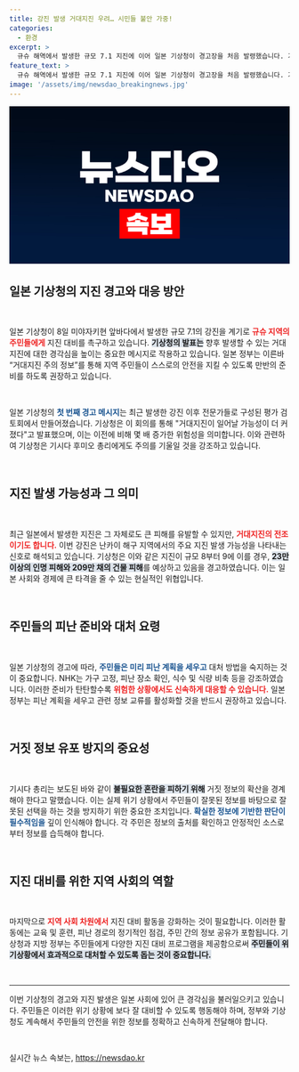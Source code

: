 ```yaml
---
title: 강진 발생 거대지진 우려… 시민들 불안 가중!
categories:
  - 환경
excerpt: >
  규슈 해역에서 발생한 규모 7.1 지진에 이어 일본 기상청이 경고장을 처음 발령했습니다. 기시다 총리는 철저한 피난 준비를 촉구하며 거짓 정보 확산을 경계하라고 강조했습니다. 일본 정부는 대규모 지진의 가능성을 경고하며 지역 주민들에게 위기 대응을 촉구하고 있습니다.
feature_text: >
  규슈 해역에서 발생한 규모 7.1 지진에 이어 일본 기상청이 경고장을 처음 발령했습니다. 기시다 총리는 철저한 피난 준비를 촉구하며 거짓 정보 확산을 경계하라고 강조했습니다. 일본 정부는 대규모 지진의 가능성을 경고하며 지역 주민들에게 위기 대응을 촉구하고 있습니다.
image: '/assets/img/newsdao_breakingnews.jpg'
---
```


<p><img src="/assets/img/newsdao_breakingnews.jpg" alt="flaretime 속보" /></p>

<h2 data-ke-size="size26">일본 기상청의 지진 경고와 대응 방안</h2>

<p data-ke-size="size16">&nbsp;</p>

<p>일본 기상청이 8일 미야자키현 앞바다에서 발생한 규모 7.1의 강진을 계기로 <b><span style="color: #ee2323;">규슈 지역의 주민들에게</span></b> 지진 대비를 촉구하고 있습니다. <b><span style="background-color: #21538527;">기상청의 발표는</span></b> 향후 발생할 수 있는 거대지진에 대한 경각심을 높이는 중요한 메시지로 작용하고 있습니다. 일본 정부는 이른바 “거대지진 주의 정보”를 통해 지역 주민들이 스스로의 안전을 지킬 수 있도록 만반의 준비를 하도록 권장하고 있습니다. </p>

<p data-ke-size="size16">&nbsp;</p>

<p>일본 기상청의 <b><span style="color: #1a5490;">첫 번째 경고 메시지</span></b>는 최근 발생한 강진 이후 전문가들로 구성된 평가 검토회에서 만들어졌습니다. 기상청은 이 회의를 통해 "거대지진이 일어날 가능성이 더 커졌다"고 발표했으며, 이는 이전에 비해 몇 배 증가한 위험성을 의미합니다. 이와 관련하여 기상청은 기시다 후미오 총리에게도 주의를 기울일 것을 강조하고 있습니다. </p>

<p data-ke-size="size16">&nbsp;</p>

<h2 data-ke-size="size26">지진 발생 가능성과 그 의미</h2>

<p data-ke-size="size16">&nbsp;</p>

<p>최근 일본에서 발생한 지진은 그 자체로도 큰 피해를 유발할 수 있지만, <b><span style="color: #ee2323;">거대지진의 전조이기도 합니다.</span></b> 이번 강진은 난카이 해구 지역에서의 주요 지진 발생 가능성을 나타내는 신호로 해석되고 있습니다. 기상청은 이와 같은 지진이 규모 8부터 9에 이를 경우, <b><span style="background-color: #21538527;">23만 이상의 인명 피해와 209만 채의 건물 피해</span></b>를 예상하고 있음을 경고하였습니다. 이는 일본 사회와 경제에 큰 타격을 줄 수 있는 현실적인 위협입니다.</p>

<p data-ke-size="size16">&nbsp;</p>

<h2 data-ke-size="size26">주민들의 피난 준비와 대처 요령</h2>

<p data-ke-size="size16">&nbsp;</p>

<p>일본 기상청의 경고에 따라, <b><span style="color: #1a5490;">주민들은 미리 피난 계획을 세우고</span></b> 대처 방법을 숙지하는 것이 중요합니다. NHK는 가구 고정, 피난 장소 확인, 식수 및 식량 비축 등을 강조하였습니다. 이러한 준비가 탄탄할수록 <b><span style="color: #ee2323;">위험한 상황에서도 신속하게 대응할 수 있습니다.</span></b> 일본 정부는 피난 계획을 세우고 관련 정보 교류를 활성화할 것을 반드시 권장하고 있습니다. </p>

<p data-ke-size="size16">&nbsp;</p>

<h2 data-ke-size="size26">거짓 정보 유포 방지의 중요성</h2>

<p data-ke-size="size16">&nbsp;</p>

<p>기시다 총리는 보도된 바와 같이 <b><span style="background-color: #21538527;">불필요한 혼란을 피하기 위해</span></b> 거짓 정보의 확산을 경계해야 한다고 말했습니다. 이는 실제 위기 상황에서 주민들이 잘못된 정보를 바탕으로 잘못된 선택을 하는 것을 방지하기 위한 중요한 조치입니다. <b><span style="color: #1a5490;">확실한 정보에 기반한 판단이 필수적임을</span></b> 깊이 인식해야 합니다. 각 주민은 정보의 출처를 확인하고 안정적인 소스로부터 정보를 습득해야 합니다. </p>

<p data-ke-size="size16">&nbsp;</p>

<h2 data-ke-size="size26">지진 대비를 위한 지역 사회의 역할</h2>

<p data-ke-size="size16">&nbsp;</p>

<p>마지막으로 <b><span style="color: #ee2323;">지역 사회 차원에서</span></b> 지진 대비 활동을 강화하는 것이 필요합니다. 이러한 활동에는 교육 및 훈련, 피난 경로의 정기적인 점검, 주민 간의 정보 공유가 포함됩니다. 기상청과 지방 정부는 주민들에게 다양한 지진 대비 프로그램을 제공함으로써 <b><span style="background-color: #21538527;">주민들이 위기상황에서 효과적으로 대처할 수 있도록 돕는 것이 중요합니다.</span></b> </p>

<p data-ke-size="size16">&nbsp;</p>

<hr />

<p data-ke-size="size16">이번 기상청의 경고와 지진 발생은 일본 사회에 있어 큰 경각심을 불러일으키고 있습니다. 주민들은 이러한 위기 상황에 보다 잘 대비할 수 있도록 행동해야 하며, 정부와 기상청도 계속해서 주민들의 안전을 위한 정보를 정확하고 신속하게 전달해야 합니다. </p> 

<p data-ke-size="size16">&nbsp;</p>
실시간 뉴스 속보는, <a href="https://newsdao.kr" rel="dofollow">https://newsdao.kr</a>


